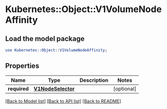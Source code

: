 # Kubernetes::Object::V1VolumeNodeAffinity

## Load the model package
```perl
use Kubernetes::Object::V1VolumeNodeAffinity;
```

## Properties
Name | Type | Description | Notes
------------ | ------------- | ------------- | -------------
**required** | [**V1NodeSelector**](V1NodeSelector.md) |  | [optional] 

[[Back to Model list]](../README.md#documentation-for-models) [[Back to API list]](../README.md#documentation-for-api-endpoints) [[Back to README]](../README.md)


